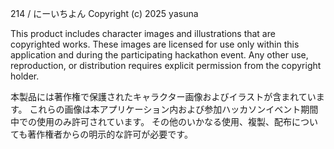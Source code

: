 214 / にーいちよん
Copyright (c) 2025 yasuna

This product includes character images and illustrations that are copyrighted works.
These images are licensed for use only within this application and during the participating hackathon event.
Any other use, reproduction, or distribution requires explicit permission from the copyright holder.

本製品には著作権で保護されたキャラクター画像およびイラストが含まれています。
これらの画像は本アプリケーション内および参加ハッカソンイベント期間中での使用のみ許可されています。
その他のいかなる使用、複製、配布についても著作権者からの明示的な許可が必要です。
